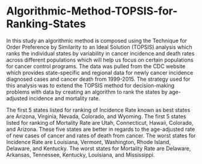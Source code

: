 # Algorithmic-Method-TOPSIS-for-Ranking-States

 In this study an algorithmic method is composed using the Technique for Order Preference by Similarity to an Ideal Solution (TOPSIS) analysis which ranks the individual states by variability in cancer incidence and death rates across different populations which will help us focus on certain populations for cancer control programs. The data was pulled from the CDC website which provides state-specific and regional data for newly cancer incidence diagnosed cases and cancer death from 1999-2015. The strategy used for this analysis was to extend the TOPSIS method for decision-making problems with data by creating an algorithm to rank the states by age-adjusted incidence and mortality rate.
 
 
 
 The first 5 states listed for ranking of Incidence Rate known as best states are Arizona, Virginia, Nevada, Colorado, and Wyoming. The first 5 states listed for ranking of Mortality Rate are Utah, Connecticut, Hawaii, Colorado, and Arizona. These five states are better in regards to the age-adjusted rate of new cases of cancer and rates of death from cancer. The worst states for Incidence Rate are Louisiana, Vermont, Washington, Rhode Island, Delaware, and Kentucky. The worst states for Mortality Rate are Delaware, Arkansas, Tennessee, Kentucky, Louisiana, and Mississippi.
